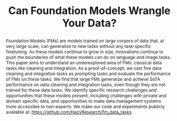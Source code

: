 ---
title: "Can Foundation Models Wrangle Your Data?"
link: https://www.vldb.org/pvldb/vol16/p738-narayan.pdf
authors: "Narayan et al."
venue: "VLDB"
year: 2022
abstract: "Foundation Models (FMs) are models trained on large corpora of
data that, at very large scale, can generalize to new tasks without
any task-specific finetuning. As these models continue to grow in
size, innovations continue to push the boundaries of what these
models can do on language and image tasks. This paper aims to
understand an underexplored area of FMs: classical data tasks like
cleaning and integration. As a proof-of-concept, we cast five data
cleaning and integration tasks as prompting tasks and evaluate the
performance of FMs on these tasks. We find that large FMs generalize and achieve SoTA performance on data cleaning and integration
tasks, even though they are not trained for these data tasks. We identify specific research challenges and opportunities that these models
present, including challenges with private and domain specific data,
and opportunities to make data management systems more accessible to non-experts. We make our code and experiments publicly available at: https://github.com/HazyResearch/fm_data_tasks."
---